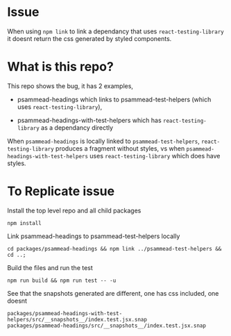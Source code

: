 # Issue

When using `npm link` to link a dependancy that uses `react-testing-library` it doesnt return the css generated by styled components.

# What is this repo?

This repo shows the bug, it has 2 examples, 

- psammead-headings which links to psammead-test-helpers (which uses `react-testing-library`),

- psammead-headings-with-test-helpers which has `react-testing-library` as a dependancy directly


When `psammead-headings` is locally linked to `psammead-test-helpers`, `react-testing-library` produces a fragment without styles, vs when `psammead-headings-with-test-helpers` uses `react-testing-library` which does have styles.


# To Replicate issue

Install the top level repo and all child packages
```
npm install
```

Link psammead-headings to psammead-test-helpers locally
```
cd packages/psammead-headings && npm link ../psammead-test-helpers && cd ..;
```

Build the files and run the test
```
npm run build && npm run test -- -u
```

See that the snapshots generated are different, one has css included, one doesnt

`packages/psammead-headings-with-test-helpers/src/__snapshots__/index.test.jsx.snap`  
`packages/psammead-headings/src/__snapshots__/index.test.jsx.snap`
